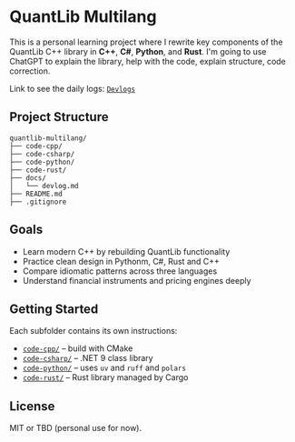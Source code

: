 # QuantLib Multilang

This is a personal learning project where I rewrite key components of the QuantLib C++ library in **C++**, **C#**, **Python**, and **Rust**. I'm going to use ChatGPT to explain the library, help with the code, explain structure, code correction.

Link to see the daily logs: [`Devlogs`](docs/devlogs/)

## Project Structure

```text
quantlib-multilang/
├── code-cpp/
├── code-csharp/
├── code-python/
├── code-rust/
├── docs/
│   └── devlog.md
├── README.md
├── .gitignore
```

## Goals

- Learn modern C++ by rebuilding QuantLib functionality
- Practice clean design in Pythonm, C#, Rust and C++ 
- Compare idiomatic patterns across three languages
- Understand financial instruments and pricing engines deeply

## Getting Started

Each subfolder contains its own instructions:
- [`code-cpp/`](code-cpp/) – build with CMake
- [`code-csharp/`](code-csharp/) – .NET 9 class library
- [`code-python/`](code-python/) – uses `uv` and `ruff` and `polars`
- [`code-rust/`](code-rust/) – Rust library managed by Cargo

## License

MIT or TBD (personal use for now).
